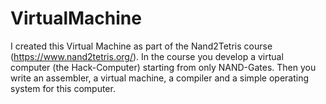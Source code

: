 # VirtualMachine
I created this Virtual Machine as part of the Nand2Tetris course (https://www.nand2tetris.org/). In the course you develop a virtual computer (the Hack-Computer) starting from only NAND-Gates. Then you write an assembler, a virtual machine, a compiler and a simple operating system for this computer.
